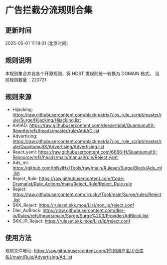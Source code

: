 # 广告拦截分流规则合集

## 更新时间
2025-05-01 11:19:01 (北京时间)

## 规则说明
本规则集合并自各个开源规则，将 HOST 类规则统一转换为 DOMAIN 格式。
当前规则数量：220721

## 规则来源
- Hijacking: https://raw.githubusercontent.com/blackmatrix7/ios_rule_script/master/rule/Surge/Hijacking/Hijacking.list
- AntiAD: https://raw.githubusercontent.com/deezertidal/QuantumultX-Rewrite/refs/heads/master/rule/AntiAD.list
- Advertising: https://raw.githubusercontent.com/blackmatrix7/ios_rule_script/master/rule/QuantumultX/Advertising/Advertising.list
- Reect_yaml: https://raw.githubusercontent.com/6666-H/QuantumultX-Resource/refs/heads/main/manual/rule/Reject.yaml
- Ads_ml: https://github.com/thNylHx/Tools/raw/main/Ruleset/Surge/Block/Ads_ml.list
- Reject_Rule: https://raw.githubusercontent.com/Code-Dramatist/Rule_Actions/main/Reject_Rule/Reject_Rule.rule
- Reject: https://raw.githubusercontent.com/Irrucky/Tool/main/Surge/rules/Reject.list
- SKK_Reject: https://ruleset.skk.moe/List/non_ip/reject.conf
- Dler_AdBlock: https://raw.githubusercontent.com/dler-io/Rules/refs/heads/main/Surge/Surge%203/Provider/AdBlock.list
- SKK_IP_Reject: https://ruleset.skk.moe/List/ip/reject.conf

## 使用方法
规则文件地址: https://raw.githubusercontent.com/[你的用户名]/[仓库名]/main/Rule/Advertising/Ad.list
